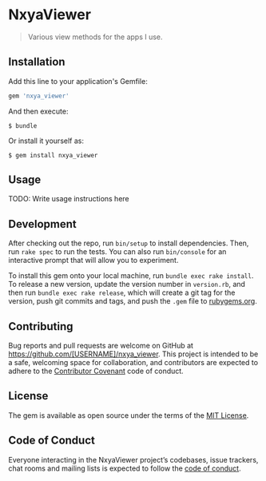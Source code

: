 # NxyaViewer

> Various view methods for the apps I use.

## Installation

Add this line to your application's Gemfile:

```ruby
gem 'nxya_viewer'
```

And then execute:

    $ bundle

Or install it yourself as:

    $ gem install nxya_viewer

## Usage

TODO: Write usage instructions here

## Development

After checking out the repo, run `bin/setup` to install dependencies. Then, run `rake spec` to run the tests. You can also run `bin/console` for an interactive prompt that will allow you to experiment.

To install this gem onto your local machine, run `bundle exec rake install`. To release a new version, update the version number in `version.rb`, and then run `bundle exec rake release`, which will create a git tag for the version, push git commits and tags, and push the `.gem` file to [rubygems.org](https://rubygems.org).

## Contributing

Bug reports and pull requests are welcome on GitHub at https://github.com/[USERNAME]/nxya_viewer. This project is intended to be a safe, welcoming space for collaboration, and contributors are expected to adhere to the [Contributor Covenant](http://contributor-covenant.org) code of conduct.

## License

The gem is available as open source under the terms of the [MIT License](http://opensource.org/licenses/MIT).

## Code of Conduct

Everyone interacting in the NxyaViewer project’s codebases, issue trackers, chat rooms and mailing lists is expected to follow the [code of conduct](https://github.com/[USERNAME]/nxya_viewer/blob/master/CODE_OF_CONDUCT.md).
